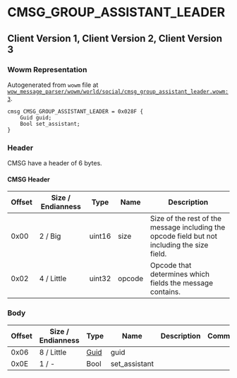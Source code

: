 # CMSG_GROUP_ASSISTANT_LEADER

## Client Version 1, Client Version 2, Client Version 3

### Wowm Representation

Autogenerated from `wowm` file at [`wow_message_parser/wowm/world/social/cmsg_group_assistant_leader.wowm:3`](https://github.com/gtker/wow_messages/tree/main/wow_message_parser/wowm/world/social/cmsg_group_assistant_leader.wowm#L3).
```rust,ignore
cmsg CMSG_GROUP_ASSISTANT_LEADER = 0x028F {
    Guid guid;
    Bool set_assistant;
}
```
### Header

CMSG have a header of 6 bytes.

#### CMSG Header

| Offset | Size / Endianness | Type   | Name   | Description |
| ------ | ----------------- | ------ | ------ | ----------- |
| 0x00   | 2 / Big           | uint16 | size   | Size of the rest of the message including the opcode field but not including the size field.|
| 0x02   | 4 / Little        | uint32 | opcode | Opcode that determines which fields the message contains.|

### Body

| Offset | Size / Endianness | Type | Name | Description | Comment |
| ------ | ----------------- | ---- | ---- | ----------- | ------- |
| 0x06 | 8 / Little | [Guid](../spec/packed-guid.md) | guid |  |  |
| 0x0E | 1 / - | Bool | set_assistant |  |  |

